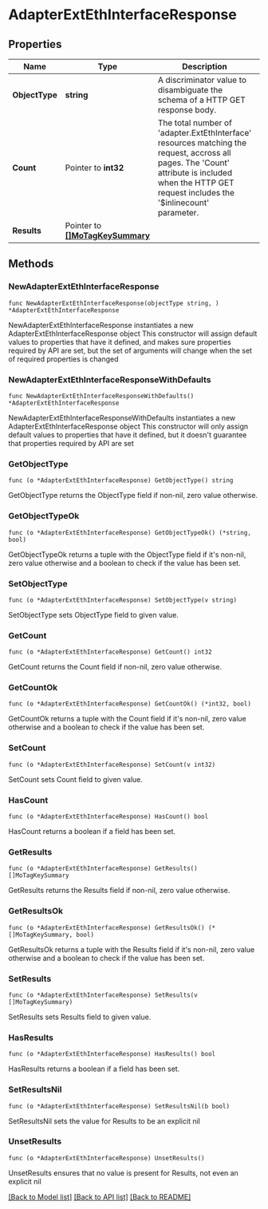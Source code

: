 # AdapterExtEthInterfaceResponse

## Properties

Name | Type | Description | Notes
------------ | ------------- | ------------- | -------------
**ObjectType** | **string** | A discriminator value to disambiguate the schema of a HTTP GET response body. | 
**Count** | Pointer to **int32** | The total number of &#39;adapter.ExtEthInterface&#39; resources matching the request, accross all pages. The &#39;Count&#39; attribute is included when the HTTP GET request includes the &#39;$inlinecount&#39; parameter. | [optional] 
**Results** | Pointer to [**[]MoTagKeySummary**](MoTagKeySummary.md) |  | [optional] 

## Methods

### NewAdapterExtEthInterfaceResponse

`func NewAdapterExtEthInterfaceResponse(objectType string, ) *AdapterExtEthInterfaceResponse`

NewAdapterExtEthInterfaceResponse instantiates a new AdapterExtEthInterfaceResponse object
This constructor will assign default values to properties that have it defined,
and makes sure properties required by API are set, but the set of arguments
will change when the set of required properties is changed

### NewAdapterExtEthInterfaceResponseWithDefaults

`func NewAdapterExtEthInterfaceResponseWithDefaults() *AdapterExtEthInterfaceResponse`

NewAdapterExtEthInterfaceResponseWithDefaults instantiates a new AdapterExtEthInterfaceResponse object
This constructor will only assign default values to properties that have it defined,
but it doesn't guarantee that properties required by API are set

### GetObjectType

`func (o *AdapterExtEthInterfaceResponse) GetObjectType() string`

GetObjectType returns the ObjectType field if non-nil, zero value otherwise.

### GetObjectTypeOk

`func (o *AdapterExtEthInterfaceResponse) GetObjectTypeOk() (*string, bool)`

GetObjectTypeOk returns a tuple with the ObjectType field if it's non-nil, zero value otherwise
and a boolean to check if the value has been set.

### SetObjectType

`func (o *AdapterExtEthInterfaceResponse) SetObjectType(v string)`

SetObjectType sets ObjectType field to given value.


### GetCount

`func (o *AdapterExtEthInterfaceResponse) GetCount() int32`

GetCount returns the Count field if non-nil, zero value otherwise.

### GetCountOk

`func (o *AdapterExtEthInterfaceResponse) GetCountOk() (*int32, bool)`

GetCountOk returns a tuple with the Count field if it's non-nil, zero value otherwise
and a boolean to check if the value has been set.

### SetCount

`func (o *AdapterExtEthInterfaceResponse) SetCount(v int32)`

SetCount sets Count field to given value.

### HasCount

`func (o *AdapterExtEthInterfaceResponse) HasCount() bool`

HasCount returns a boolean if a field has been set.

### GetResults

`func (o *AdapterExtEthInterfaceResponse) GetResults() []MoTagKeySummary`

GetResults returns the Results field if non-nil, zero value otherwise.

### GetResultsOk

`func (o *AdapterExtEthInterfaceResponse) GetResultsOk() (*[]MoTagKeySummary, bool)`

GetResultsOk returns a tuple with the Results field if it's non-nil, zero value otherwise
and a boolean to check if the value has been set.

### SetResults

`func (o *AdapterExtEthInterfaceResponse) SetResults(v []MoTagKeySummary)`

SetResults sets Results field to given value.

### HasResults

`func (o *AdapterExtEthInterfaceResponse) HasResults() bool`

HasResults returns a boolean if a field has been set.

### SetResultsNil

`func (o *AdapterExtEthInterfaceResponse) SetResultsNil(b bool)`

 SetResultsNil sets the value for Results to be an explicit nil

### UnsetResults
`func (o *AdapterExtEthInterfaceResponse) UnsetResults()`

UnsetResults ensures that no value is present for Results, not even an explicit nil

[[Back to Model list]](../README.md#documentation-for-models) [[Back to API list]](../README.md#documentation-for-api-endpoints) [[Back to README]](../README.md)


